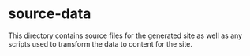 # source-data

This directory contains source files for the generated site as well as any scripts used to transform the data to content for the site.
